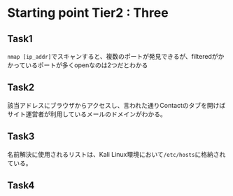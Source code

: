 # Starting point Tier2 : Three  

## Task1

`nmap [ip_addr]`でスキャンすると、複数のポートが発見できるが、filteredがかかっているポートが多くopenなのは2つだとわかる

## Task2

該当アドレスにブラウザからアクセスし、言われた通りContactのタブを開けばサイト運営者が利用しているメールのドメインがわかる。

## Task3

名前解決に使用されるリストは、Kali Linux環境において`/etc/hosts`に格納されている。

## Task4
